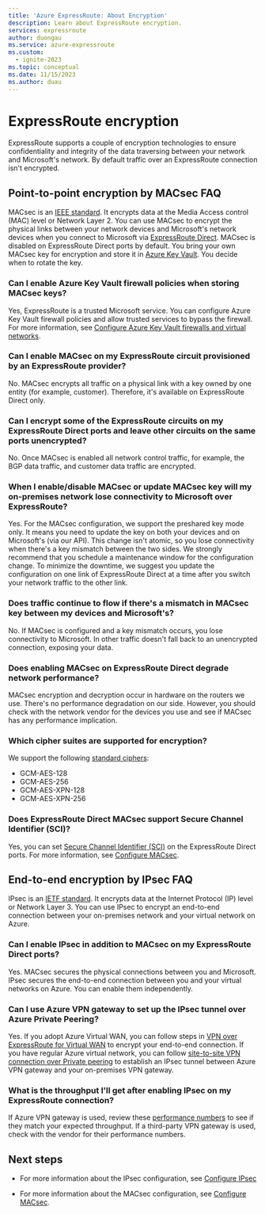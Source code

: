 ```yaml
---
title: 'Azure ExpressRoute: About Encryption'
description: Learn about ExpressRoute encryption.
services: expressroute
author: duongau
ms.service: azure-expressroute
ms.custom:
  - ignite-2023
ms.topic: conceptual
ms.date: 11/15/2023
ms.author: duau
---
```

# ExpressRoute encryption
 
ExpressRoute supports a couple of encryption technologies to ensure confidentiality and integrity of the data traversing between your network and Microsoft's network. By default traffic over an ExpressRoute connection isn't encrypted.

## Point-to-point encryption by MACsec FAQ

MACsec is an [IEEE standard](https://1.ieee802.org/security/802-1ae/). It encrypts data at the Media Access control (MAC) level or Network Layer 2. You can use MACsec to encrypt the physical links between your network devices and Microsoft's network devices when you connect to Microsoft via [ExpressRoute Direct](expressroute-erdirect-about.md). MACsec is disabled on ExpressRoute Direct ports by default. You bring your own MACsec key for encryption and store it in [Azure Key Vault](../key-vault/general/overview.md). You decide when to rotate the key.

### Can I enable Azure Key Vault firewall policies when storing MACsec keys?
 
Yes, ExpressRoute is a trusted Microsoft service. You can configure Azure Key Vault firewall policies and allow trusted services to bypass the firewall. For more information, see [Configure Azure Key Vault firewalls and virtual networks](../key-vault/general/network-security.md).

### Can I enable MACsec on my ExpressRoute circuit provisioned by an ExpressRoute provider?

No. MACsec encrypts all traffic on a physical link with a key owned by one entity (for example, customer). Therefore, it's available on ExpressRoute Direct only.

### Can I encrypt some of the ExpressRoute circuits on my ExpressRoute Direct ports and leave other circuits on the same ports unencrypted?

No. Once MACsec is enabled all network control traffic, for example, the BGP data traffic, and customer data traffic are encrypted. 

### When I enable/disable MACsec or update MACsec key will my on-premises network lose connectivity to Microsoft over ExpressRoute?

Yes. For the MACsec configuration, we support the preshared key mode only. It means you need to update the key on both your devices and on Microsoft's (via our API). This change isn't atomic, so you lose connectivity when there's a key mismatch between the two sides. We strongly recommend that you schedule a maintenance window for the configuration change. To minimize the downtime, we suggest you update the configuration on one link of ExpressRoute Direct at a time after you switch your network traffic to the other link.

### Does traffic continue to flow if there's a mismatch in MACsec key between my devices and Microsoft's?

No. If MACsec is configured and a key mismatch occurs, you lose connectivity to Microsoft. In other traffic doesn't fall back to an unencrypted connection, exposing your data. 

### Does enabling MACsec on ExpressRoute Direct degrade network performance?

MACsec encryption and decryption occur in hardware on the routers we use. There's no performance degradation on our side. However, you should check with the network vendor for the devices you use and see if MACsec has any performance implication.

### Which cipher suites are supported for encryption?

We support the following [standard ciphers](https://1.ieee802.org/security/802-1ae/):
* GCM-AES-128
* GCM-AES-256
* GCM-AES-XPN-128
* GCM-AES-XPN-256

### Does ExpressRoute Direct MACsec support Secure Channel Identifier (SCI)?

Yes, you can set [Secure Channel Identifier (SCI)](https://en.wikipedia.org/wiki/IEEE_802.1AE) on the ExpressRoute Direct ports. For more information, see [Configure MACsec](expressroute-howto-macsec.md).

## End-to-end encryption by IPsec FAQ

IPsec is an [IETF standard](https://tools.ietf.org/html/rfc6071). It encrypts data at the Internet Protocol (IP) level or Network Layer 3. You can use IPsec to encrypt an end-to-end connection between your on-premises network and your virtual network on Azure.

### Can I enable IPsec in addition to MACsec on my ExpressRoute Direct ports?

Yes. MACsec secures the physical connections between you and Microsoft. IPsec secures the end-to-end connection between you and your virtual networks on Azure. You can enable them independently.

### Can I use Azure VPN gateway to set up the IPsec tunnel over Azure Private Peering?

Yes. If you adopt Azure Virtual WAN, you can follow steps in [VPN over ExpressRoute for Virtual WAN](../virtual-wan/vpn-over-expressroute.md) to encrypt your end-to-end connection. If you have regular Azure virtual network, you can follow [site-to-site VPN connection over Private peering](../vpn-gateway/site-to-site-vpn-private-peering.md) to establish an IPsec tunnel between Azure VPN gateway and your on-premises VPN gateway.

### What is the throughput I'll get after enabling IPsec on my ExpressRoute connection?

If Azure VPN gateway is used, review these [performance numbers](../vpn-gateway/vpn-gateway-about-vpngateways.md) to see if they match your expected throughput. If a third-party VPN gateway is used, check with the vendor for their performance numbers.

## Next steps

* For more information about the IPsec configuration, see [Configure IPsec](site-to-site-vpn-over-microsoft-peering.md) 

* For more information about the MACsec configuration, see [Configure MACsec](expressroute-howto-macsec.md).

